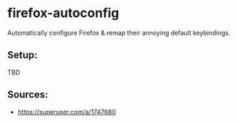 # firefox-autoconfig

Automatically configure Firefox & remap their annoying default keybindings.

## Setup:
TBD

## Sources:
- https://superuser.com/a/1747680
